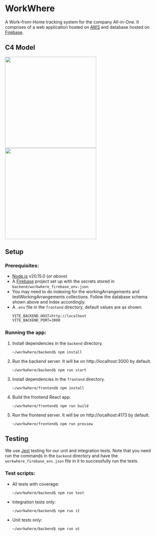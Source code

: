 # WorkWhere
A Work-from-Home tracking system for the company All-in-One. It comprises of a web application hosted on [AWS](https://aws.amazon.com/) and database hosted on [Firebase](https://firebase.google.com/).

## C4 Model
<img src="https://static.structurizr.com/workspace/95869/diagrams/Diagram1.png" width=300 />
<img src="https://static.structurizr.com/workspace/95869/diagrams/Diagram2.png" width=300 />

## Setup
### Prerequisites:
- [Node.js](https://nodejs.org/en/) v20.15.0 (_or above_)
- A [Firebase](https://firebase.google.com/) project set up with the secrets stored in `backend/workwhere_firebase_env.json`
- You may need to do indexing for the workingArrangements and testWorkingArrangements collections. Follow the database schema shown above and index accordingly.
- A `.env` file in the `frontend` directory, default values are as shown:
    ```
    VITE_BACKEND_HOST=http://localhost
    VITE_BACKEND_PORT=3000
    ```
### Running the app:
1. Install dependencies in the `backend` directory.

    `~/workwhere/backend$ npm install`

1. Run the backend server. It will be on http://localhost:3000 by default.

    `~/workwhere/backend$ npm run start`

1. Install dependencies in the `frontend` directory.

    `~/workwhere/frontend$ npm install`

1. Build the frontend React app.

    `~/workwhere/frontend$ npm run build`

1. Run the frontend server. It will be on http://localhost:4173 by default.

    `~/workwhere/frontend$ npm run preview`

## Testing
We use [Jest](https://jestjs.io/) testing for our unit and integration tests. Note that you need run the commands in the `backend` directory and have the `workwhere_firebase_env.json` file in it to successfully run the tests.

### Test scripts:
- All tests with coverage:

    `~/workwhere/backend$ npm run test`

- Integration tests only:

    `~/workwhere/backend$ npm run it`

- Unit tests only:

    `~/workwhere/backend$ npm run ut`
